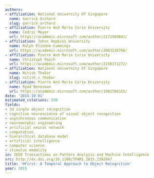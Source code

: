 ```yaml
---
authors:
- affiliation: National University Of Singapore
  name: Garrick Orchard
  slug: garrick_orchard
- affiliation: Pierre And Marie Curie University
  name: Cedric Meyer
  url: https://academic.microsoft.com/author/2171569941/
- affiliation: Johns Hopkins University
  name: Ralph Etienne-Cummings
  url: https://academic.microsoft.com/author/2083138768/
- affiliation: Pierre And Marie Curie University
  name: Christoph Posch
  url: https://academic.microsoft.com/author/2158371272/
- affiliation: National University Of Singapore
  name: Nitish Thakor
  slug: nitish_v_thakor
- affiliation: Pierre And Marie Curie University
  name: Ryad Benosman
  url: https://academic.microsoft.com/author/1982766315/
date: '2015-10-01'
estimated_citations: 150
fields:
- 3d single object recognition
- cognitive neuroscience of visual object recognition
- asynchronous communication
- neuromorphic engineering
- artificial neural network
- computation
- hierarchical database model
- artificial intelligence
- computer science
- stimulus modality
in: IEEE Transactions on Pattern Analysis and Machine Intelligence
src: http://dx.doi.org/10.1109/TPAMI.2015.2392947
title: 'HFirst: A Temporal Approach to Object Recognition'
year: 2015
---
```

